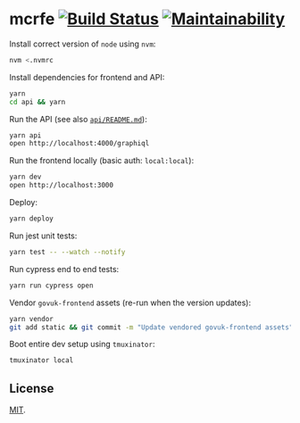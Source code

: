 # mcrfe [![Build Status](https://travis-ci.org/tvararu/mcrfe.svg?branch=master)](https://travis-ci.org/tvararu/mcrfe) [![Maintainability](https://api.codeclimate.com/v1/badges/ab146cc9b0db611b1147/maintainability)](https://codeclimate.com/github/tvararu/mcrfe/maintainability)

Install correct version of `node` using `nvm`:

```bash
nvm <.nvmrc
```

Install dependencies for frontend and API:

```bash
yarn
cd api && yarn
```

Run the API (see also [`api/README.md`](api/README.md)):

```bash
yarn api
open http://localhost:4000/graphiql
```

Run the frontend locally (basic auth: `local:local`):

```bash
yarn dev
open http://localhost:3000
```

Deploy:

```bash
yarn deploy
```

Run jest unit tests:

```bash
yarn test -- --watch --notify
```

Run cypress end to end tests:

```bash
yarn run cypress open
```

Vendor `govuk-frontend` assets (re-run when the version updates):

```bash
yarn vendor
git add static && git commit -m "Update vendored govuk-frontend assets"
```

Boot entire dev setup using `tmuxinator`:

```bash
tmuxinator local
```

## License

[MIT](LICENSE.txt).
